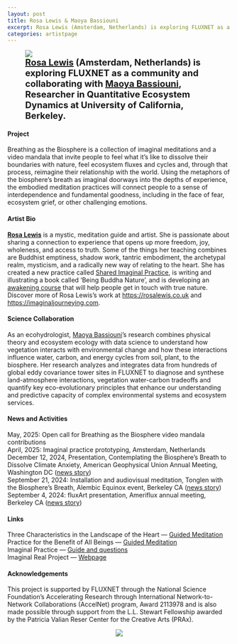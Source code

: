```yaml
---
layout: post
title: Rosa Lewis & Maoya Bassiouni
excerpt: Rosa Lewis (Amsterdam, Netherlands) is exploring FLUXNET as a community and collaborating with Maoya Bassiouni, Researcher in Quantitative Ecosystem Dynamics at University of California, Berkeley
categories: artistpage
---
```


<figure class="half">
	<img src="https://fluxnetart.github.io/images/Rosa_Maoya.png">
	<figcaption style="font-size: 20;"><b> <a href="https://rosalewis.co.uk/">Rosa Lewis</a> (Amsterdam, Netherlands) is exploring FLUXNET as a community and collaborating with <a href="https://maoyab.github.io/">Maoya Bassiouni</a>, Researcher in Quantitative Ecosystem Dynamics at University of California, Berkeley.</b></figcaption>
</figure>


<h4>Project</h4>

Breathing as the Biosphere is a collection of imaginal meditations and a video mandala that invite people to feel what it’s like to dissolve their boundaries with nature, feel ecosystem fluxes and cycles and, through that process, reimagine their relationship with the world. Using the metaphors of the biosphere’s breath as imaginal doorways into the depths of experience, the embodied meditation practices will connect people to a sense of interdependence and fundamental goodness, including in the face of fear, ecosystem grief, or other challenging emotions.


<h4>Artist Bio</h4>

<b><a href="https://rosalewis.co.uk/">Rosa Lewis</a></b>  is a mystic, meditation guide and artist. She is passionate about sharing a connection to experience that opens up more freedom, joy, wholeness, and access to truth. Some of the things her teaching combines are Buddhist emptiness, shadow work, tantric embodiment, the archetypal realm, mysticism, and a radically new way of relating to the heart. She has created a new practice called <a href="https://rosalewis.co.uk/for-groups/shared-imaginal-practice/">Shared Imaginal Practice</a>, is writing and illustrating a book called ‘Being Buddha Nature’, and is developing an <a href="https://rosalewis.co.uk/awakening-course/">awakening course</a> that will help people get in touch with true nature. Discover more of Rosa Lewis’s work at <a href="https://rosalewis.co.uk">https://rosalewis.co.uk</a> and <a href="https://imaginaljourneying.com">https://imaginaljourneying.com</a>.


<h4>Science Collaboration</h4>

As an ecohydrologist, <a href="https://maoyab.github.io/">Maoya Bassiouni</a>’s research combines physical theory and ecosystem ecology with data science to understand how vegetation interacts with environmental change and how these interactions influence water, carbon, and energy cycles from soil, plant, to the biosphere.  Her research analyzes and integrates data from hundreds of global eddy covariance tower sites in FLUXNET to diagnose and synthese land-atmosphere interactions, vegetation water-carbon tradeoffs and quantify key eco-evolutionary principles that enhance our understanding and predictive capacity of complex environmental systems and ecosystem services.


<h4>News and Activities</h4>

<figcaption>

May, 2025: Open call for Breathing as the Biosphere video mandala contributions<br>
April, 2025: Imaginal practice prototyping, Amsterdam, Netherlands<br>
December 12, 2024, Presentation, Contemplating the Biosphere’s Breath to Dissolve Climate Anxiety, American Geophysical Union Annual Meeting, Washington DC (<a href="https://fluxnetart.github.io/agumeeting/">news story</a>)<br>
September 21, 2024: Installation and audiovisual meditation, Tonglen with the Biosphere’s Breath, Alembic Equinox event, Berkeley CA (<a href="https://fluxnetart.github.io/alembic/">news story</a>)<br>
September 4, 2024: fluxArt presentation, Ameriflux annual meeting, Berkeley CA (<a href="https://fluxnetart.github.io/amerifluxmeeting/">news story</a>)<br>
</figcaption>


<h4>Links</h4>

<figcaption>
Three Characteristics in the Landscape of the Heart — <a href="https://youtu.be/dJB5jsjp1c0">Guided Meditation</a><br>
Practice for the Benefit of All Beings — <a href="https://www.youtube.com/watch?v=3g-0GFzL8Yc&t=458s">Guided Meditation</a><br>
Imaginal Practice — <a href="https://rosalewis.co.uk/imaginal-practice-overview/">Guide and questions</a><br>
Imaginal Real Project — <a href="https://imaginaljourneying.com/">Webpage</a><br>
</figcaption>


<h4>Acknowledgements</h4>

<figcaption>
This project is supported by FLUXNET through the National Science Foundation’s Accelerating Research through International Network-to-Network Collaborations (AccelNet) program, Award 2113978 and is also made possible through support from the L.L. Stewart Fellowship awarded by the Patricia Valian Reser Center for the Creative Arts (PRAx).
</figcaption>

<figure style="text-align: center;">
  <img src="https://fluxnetart.github.io/images/logos.png">
</figure>


